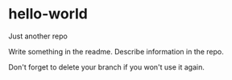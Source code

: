# hello-world
Just another repo


Write something in the readme. Describe information in the repo.

Don't forget to delete your branch if you won't use it again.
